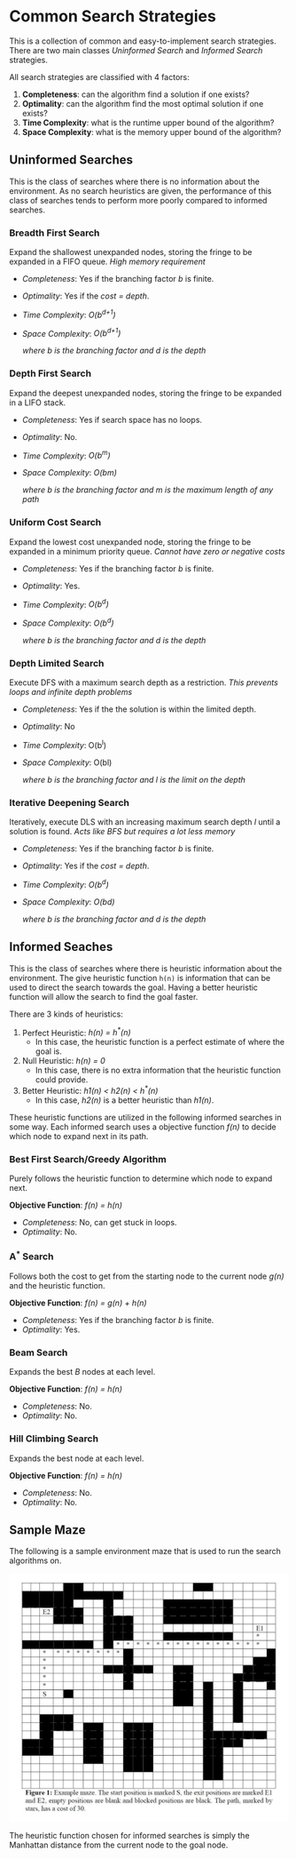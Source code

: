 # Common Search Strategies

This is a collection of common and easy-to-implement search strategies. There are two main classes _Uninformed Search_ and _Informed Search_ strategies.

All search strategies are classified with 4 factors:
1. __Completeness__: can the algorithm find a solution if one exists?
2. __Optimality__: can the algorithm find the most optimal solution if one exists?
3. __Time Complexity__: what is the runtime upper bound of the algorithm?
4. __Space Complexity__: what is the memory upper bound of the algorithm?

## Uninformed Searches

This is the class of searches where there is no information about the environment. As no search heuristics are given, the performance of this class of searches tends to perform more poorly compared to informed searches.

### Breadth First Search

Expand the shallowest unexpanded nodes, storing the fringe to be expanded in a FIFO queue.
   _High memory requirement_

* _Completeness_: Yes if the branching factor _b_ is finite.
* _Optimality_: Yes if the _cost = depth_.
* _Time Complexity_: _O(b<sup>d+1</sup>)_
* _Space Complexity_: _O(b<sup>d+1</sup>)_

   _where b is the branching factor and d is the depth_

### Depth First Search

Expand the deepest unexpanded nodes, storing the fringe to be expanded in a LIFO stack.

* _Completeness_: Yes if search space has no loops.
* _Optimality_: No.
* _Time Complexity_: _O(b<sup>m</sup>)_
* _Space Complexity_: _O(bm)_

   _where b is the branching factor and m is the maximum length of any path_

### Uniform Cost Search

Expand the lowest cost unexpanded node, storing the fringe to be expanded in a minimum priority queue.
   _Cannot have zero or negative costs_

* _Completeness_: Yes if the branching factor _b_ is finite.
* _Optimality_: Yes.
* _Time Complexity_: _O(b<sup>d</sup>)_
* _Space Complexity_: _O(b<sup>d</sup>)_

   _where b is the branching factor and d is the depth_

### Depth Limited Search

Execute DFS with a maximum search depth as a restriction.
   _This prevents loops and infinite depth problems_

* _Completeness_: Yes if the the solution is within the limited depth.
* _Optimality_: No
* _Time Complexity_: O(b<sup>l</sup>)
* _Space Complexity_: O(bl)

   _where b is the branching factor and l is the limit on the depth_

### Iterative Deepening Search

Iteratively, execute DLS with an increasing maximum search depth _l_ until a solution is found.
   _Acts like BFS but requires a lot less memory_

* _Completeness_: Yes if the branching factor _b_ is finite.
* _Optimality_: Yes if the _cost = depth_.
* _Time Complexity_: _O(b<sup>d</sup>)_
* _Space Complexity_: _O(bd)_

   _where b is the branching factor and d is the depth_

## Informed Seaches

This is the class of searches where there is heuristic information about the environment. The give heuristic function `h(n)` is information that can be used to direct the search towards the goal. Having a better heuristic function will allow the search to find the goal faster.

There are 3 kinds of heuristics:
1. Perfect Heuristic: _h(n) = h<sup>*</sup>(n)_
   * In this case, the heuristic function is a perfect estimate of where the goal is.
2. Null Heuristic: _h(n) = 0_
   * In this case, there is no extra information that the heuristic function could provide.
3. Better Heuristic: _h1(n) < h2(n) < h<sup>*</sup>(n)_ 
   * In this case, _h2(n)_ is a better heuristic than _h1(n)_.

These heuristic functions are utilized in the following informed searches in some way. Each informed search uses a objective function _f(n)_ to decide which node to expand next in its path.

### Best First Search/Greedy Algorithm

Purely follows the heuristic function to determine which node to expand next.

__Objective Function__: _f(n) = h(n)_

* _Completeness_: No, can get stuck in loops.
* _Optimality_: No.

### A<sup>*</sup> Search

Follows both the cost to get from the starting node to the current node _g(n)_ and the heuristic function.

__Objective Function__: _f(n) = g(n) + h(n)_

* _Completeness_: Yes if the branching factor _b_ is finite.
* _Optimality_: Yes.

### Beam Search

Expands the best _B_ nodes at each level.

__Objective Function__: _f(n) = h(n)_

* _Completeness_: No.
* _Optimality_: No.

### Hill Climbing Search

Expands the best node at each level.

__Objective Function__: _f(n) = h(n)_

* _Completeness_: No.
* _Optimality_: No.

## Sample Maze

The following is a sample environment maze that is used to run the search algorithms on.

![maze.png](images/maze.png)

The heuristic function chosen for informed searches is simply the Manhattan distance from the current node to the goal node.